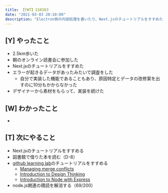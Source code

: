 ```yaml
---
title: 【YWT】210303
date: "2021-03-03 20:10:00"
description: "Electron側の内部処理を書いたり、Next.jsのチュートリアルをすすめたりした"
---
```


## [Y] やったこと

- 2.5km歩いた
- 朝のオンライン読書会に参加した
- Next.jsのチュートリアルをすすめた
- エラーが起きるデータがあったみたいで調査をした
  - 自分で実装した機能であることもあり、原因特定とデータの改修案を出すのに10分もかからなかった
- デザイナーから素材をもらって、実装を続けた

## [W] わかったこと

- 

## [T] 次にやること

- Next.jsのチュートリアルをすすめる
- 図書館で借りた本を読む（D-8）
- [github learning lab](https://lab.github.com/githubtraining)のチュートリアルをすすめる
  - [Managing merge conflicts](https://lab.github.com/githubtraining/managing-merge-conflicts)
  - [Introduction to Design Thinking](https://lab.github.com/githubtraining/introduction-to-design-thinking)
  - [Introduction to Node with Express](https://lab.github.com/everydeveloper/introduction-to-node-with-express)
- node.js関連の積読を解消する（69/200）
